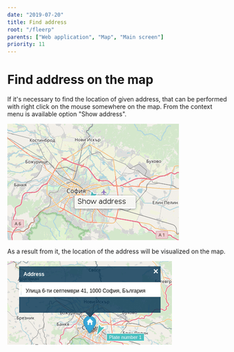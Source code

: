 ```yaml
---
date: "2019-07-20"
title: Find address
root: "/fleerp"
parents: ["Web application", "Map", "Main screen"]
priority: 11
---
```


# Find address on the map

If it's necessary to find the location of given address, that can be performed with right click on the mouse somewhere on the map.
From the context menu is available option "Show address".

![ShowAddress](show-address-en.png)

As a result from it, the location of the address will be visualized on the map.

![Address](address-en.png)
